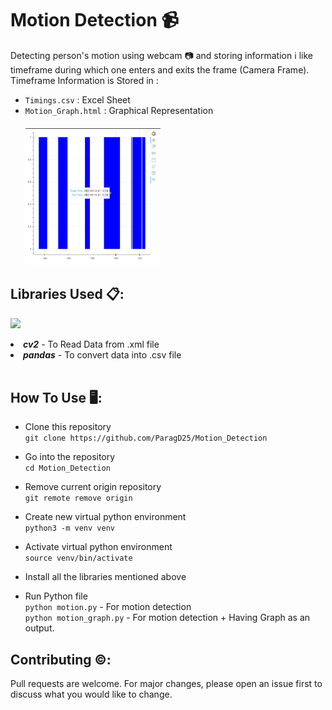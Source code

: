 # Motion Detection 📹
Detecting person's motion using webcam 📷 and storing information ℹ️ like timeframe during which one enters and exits the frame (Camera Frame).<br>
Timeframe Information is Stored in :
- `Timings.csv` : Excel Sheet
- `Motion_Graph.html` : Graphical Representation
  <p align="center">
    <h4></h4>
    <img src="https://github.com/ParagD25/Motion_Detection/blob/master/Images/motion_graph.png" alt="Graph" width="45%">
  </p>

## Libraries Used 📋:

[![](https://camo.githubusercontent.com/2fb0723ef80f8d87a51218680e209c66f213edf8/68747470733a2f2f666f7274686562616467652e636f6d2f696d616765732f6261646765732f6d6164652d776974682d707974686f6e2e737667)](https://python.org)

<li><b><i>cv2</i></b> - To Read Data from .xml file</li>
<li><b><i>pandas</i></b> - To convert data into .csv file</li><br>

## How To Use 🖥️:


- Clone this repository<br>
`git clone https://github.com/ParagD25/Motion_Detection`

- Go into the repository<br>
`cd Motion_Detection`

- Remove current origin repository<br>
`git remote remove origin`
- Create new virtual python environment<br>
`python3 -m venv venv`
- Activate virtual python environment<br>
`source venv/bin/activate`
- Install all the libraries mentioned above
- Run Python file<br>
`python motion.py` - For motion detection <br>
`python motion_graph.py` - For motion detection + Having Graph as an output.


## Contributing ©️:

Pull requests are welcome. For major changes, please open an issue first to discuss what you would like to change.
